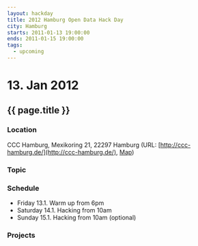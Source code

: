 ```yaml
---
layout: hackday
title: 2012 Hamburg Open Data Hack Day
city: Hamburg
starts: 2011-01-13 19:00:00
ends: 2011-01-15 19:00:00
tags:
  - upcoming
---
```

# 13. Jan 2012
## {{ page.title }}

### Location
CCC Hamburg, Mexikoring 21, 22297 Hamburg (URL: [http://ccc-hamburg.de/](http://ccc-hamburg.de/), [Map](http://maps.google.de/maps?q=Mexikoring+21,+22297+Hamburg&hl=de&sll=53.624281,10.025368&sspn=0.11484,0.220757&vpsrc=0&hnear=Mexikoring+21,+Winterhude+22297+Hamburg&t=m&z=16))

### Topic


### Schedule
- Friday 13.1. Warm up from 6pm
- Saturday 14.1. Hacking from 10am
- Sunday 15.1. Hacking from 10am (optional) 

### Projects

